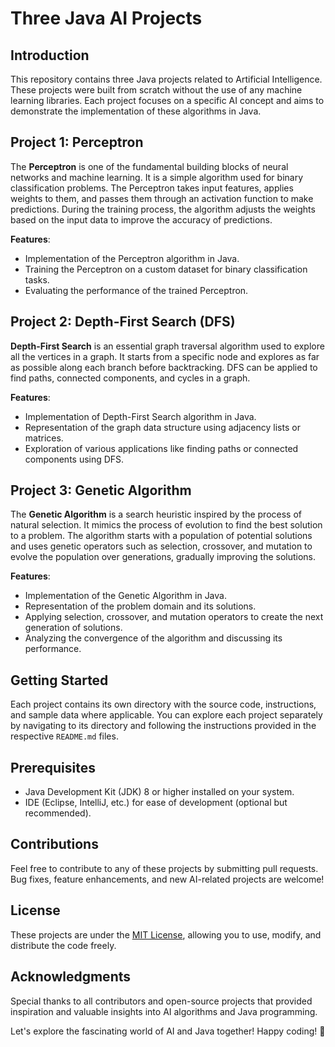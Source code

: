 # Three Java AI Projects

## Introduction

This repository contains three Java projects related to Artificial Intelligence. These projects were built from scratch without the use of any machine learning libraries. Each project focuses on a specific AI concept and aims to demonstrate the implementation of these algorithms in Java.

## Project 1: Perceptron

The **Perceptron** is one of the fundamental building blocks of neural networks and machine learning. It is a simple algorithm used for binary classification problems. The Perceptron takes input features, applies weights to them, and passes them through an activation function to make predictions. During the training process, the algorithm adjusts the weights based on the input data to improve the accuracy of predictions.

**Features**:

- Implementation of the Perceptron algorithm in Java.
- Training the Perceptron on a custom dataset for binary classification tasks.
- Evaluating the performance of the trained Perceptron.

## Project 2: Depth-First Search (DFS)

**Depth-First Search** is an essential graph traversal algorithm used to explore all the vertices in a graph. It starts from a specific node and explores as far as possible along each branch before backtracking. DFS can be applied to find paths, connected components, and cycles in a graph.

**Features**:

- Implementation of Depth-First Search algorithm in Java.
- Representation of the graph data structure using adjacency lists or matrices.
- Exploration of various applications like finding paths or connected components using DFS.

## Project 3: Genetic Algorithm

The **Genetic Algorithm** is a search heuristic inspired by the process of natural selection. It mimics the process of evolution to find the best solution to a problem. The algorithm starts with a population of potential solutions and uses genetic operators such as selection, crossover, and mutation to evolve the population over generations, gradually improving the solutions.

**Features**:

- Implementation of the Genetic Algorithm in Java.
- Representation of the problem domain and its solutions.
- Applying selection, crossover, and mutation operators to create the next generation of solutions.
- Analyzing the convergence of the algorithm and discussing its performance.

## Getting Started

Each project contains its own directory with the source code, instructions, and sample data where applicable. You can explore each project separately by navigating to its directory and following the instructions provided in the respective `README.md` files.

## Prerequisites

- Java Development Kit (JDK) 8 or higher installed on your system.
- IDE (Eclipse, IntelliJ, etc.) for ease of development (optional but recommended).

## Contributions

Feel free to contribute to any of these projects by submitting pull requests. Bug fixes, feature enhancements, and new AI-related projects are welcome!

## License

These projects are under the [MIT License](LICENSE), allowing you to use, modify, and distribute the code freely.

## Acknowledgments

Special thanks to all contributors and open-source projects that provided inspiration and valuable insights into AI algorithms and Java programming.

Let's explore the fascinating world of AI and Java together! Happy coding! 🚀
